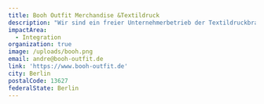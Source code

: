 ```yaml
---
title: Booh Outfit Merchandise &Textildruck
description: "Wir sind ein freier Unternehmerbetrieb der Textildruckbranche in der JVA Plötzensee, welcher wirtschaftlich arbeitet, aber einen Teil der Gewinne reinvestiert bzw. in Resozialisierungsmaßnahmen und Projekte finanziert. Resozialisierung stellt für uns ein gesamt gesellschaftliches Problem dar. Wir sehen uns als Vorbild Verantwortung\_zu übernehmen und durch unternehmerische Methoden sozialen Mehrwert zu generieren und Probleme nachhaltig zu lösen. Derzeit bieten wir 10 Arbeitsplätze für Strafgefangene Männer. Die Häftlinge werden täglich von einer sozialpädagogischen Fachkraft begleitet, ganz individuell, ressourcenorientiert gefördert und unterstützt. Durch Arbeit bekommt der Tag im Gefängnis eine Struktur. Soziale Interaktionen und die Pflege von sozialen Beziehungen werden möglich und verhelfen somit zu psychischer Stabilität. Neben fachlicher Kompetenz werden ganz nebenbei soziale Kompetenzen erworben, die wesentlich für ein Leben in Freiheit sind. Die Arbeit gibt den Häftlingen einen täglichen Sinn, ein Gefühl der Wertigkeit und Anerkennung. Unser oberstes Ziel ist es, diese Arbeitsplätze stetig auszubauen und zu erweitern.\n"
impactArea:
  - Integration
organization: true
image: /uploads/booh.png
email: andre@booh-outfit.de
link: 'https://www.booh-outfit.de'
city: Berlin
postalCode: 13627
federalState: Berlin
---
```


